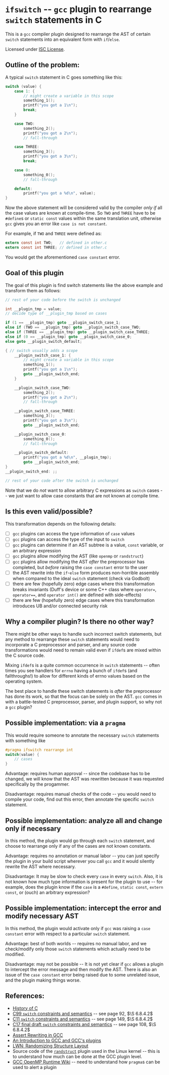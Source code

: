 # `ifswitch` -- `gcc` plugin to rearrange `switch` statements in C

This is a `gcc` compiler plugin designed to rearrange the AST of certain
`switch` statements into an equivalent form with `if`/`else`.

Licensed under [ISC License](https://www.gnu.org/licenses/license-list.html#ISC).

## Outline of the problem:

A typical `switch` statement in C goes something like this:

```c
switch (value) {
    case 1: {
        // might create a variable in this scope
        something_1();
        printf("you got a 1\n");
        break;
    }

    case TWO:
        something_2();
        printf("you got a 2\n");
        // fall-through

    case THREE:
        something_3();
        printf("you got a 3\n");
        break;

    case 0:
        something_0();
        // fall-through

    default:
        printf("you got a %d\n", value);
}
```

Now the above statement will be considered valid by the compiler _only if_ all
the case values are known at compile-time. So `TWO` and `THREE` have to be
`#define`s or `static const` values within the same translation unit, otherwise
`gcc` gives you an error like `case is not constant`.

For example, if `TWO` and `THREE` were defined as:

```c
extern const int TWO;   // defined in other.c
extern const int THREE; // defined in other.c
```

You would get the aforementioned `case constant` error.

## Goal of this plugin

The goal of this plugin is find switch statements like the above example and
transform them as follows:

```c
// rest of your code before the switch is unchanged

int __plugin_tmp = value;
// decide type of __plugin_tmp based on cases

if (1 == __plugin_tmp) goto __plugin_switch_case_1;
else if (TWO == __plugin_tmp) goto __plugin_switch_case_TWO;
else if (THREE == __plugin_tmp) goto __plugin_switch_case_THREE;
else if (0 == __plugin_tmp) goto __plugin_switch_case_0;
else goto __plugin_switch_default;

{ // switch usually adds a scope
    __plugin_switch_case_1: {
        // might create a variable in this scope
        something_1();
        printf("you got a 1\n");
        goto __plugin_switch_end;
    }

    __plugin_switch_case_TWO:
        something_2();
        printf("you got a 2\n");
        // fall-through

    __plugin_switch_case_THREE:
        something_3();
        printf("you got a 3\n");
        goto __plugin_switch_end;

    __plugin_switch_case_0:
        something_0();
        // fall-through

    __plugin_switch_default:
        printf("you got a %d\n", __plugin_tmp);
        goto __plugin_switch_end;
}
__plugin_switch_end: ;;

// rest of your code after the switch is unchanged
```

Note that we do _not_ want to allow arbitrary C expressions as `switch` cases --
we just want to allow case constants that are not known at compile time.

## Is this even valid/possible?

This transformation depends on the following details:

- [ ] `gcc` plugins can access the type information of `case` values
- [ ] `gcc` plugins can access the type of the input to `switch`
- [ ] `gcc` plugins can determine if an AST subtree is a value, `const` variable,
  or an arbitrary expression
- [ ] `gcc` plugins allow modifying the AST (like `openmp` or `randstruct`)
- [ ] `gcc` plugins allow modifying the AST _after_ the preprocessor has completed,
  but _before_ raising the `case constant` error to the user
- [ ] the AST rewrite into the `if`-`else` form produces non-horrible assembly when compared 
  to the ideal `switch` statement (check via Godbolt)
- [ ] there are few (hopefully zero) edge cases where this transformation
  breaks invariants (Duff's device or some C++ class where
  `operator=`, `operator==`, and `operator int()` are defined with side-effects)
- [ ] there are few (hopefully zero) edge cases where this transformation
  introduces UB and/or connected security risk

## Why a compiler plugin? Is there no other way?

There might be other ways to handle such incorrect switch statements, but any
method to rearrange these `switch` statements would need to incorporate a C
preprocessor and parser, and any source code transformations would need to
remain valid even if `ifdef`s are mixed within the C source code.

Mixing `ifdef`s is a quite common occurrence in `switch` statements -- often
times you see handlers for `errno` having a bunch of `ifdef`s (and
fallthroughs!) to allow for different kinds of errno values based on the
operating system.

The best place to handle these switch statements is _after_ the preprocessor has
done its work, so that the focus can be solely on the AST. `gcc` comes in with a
battle-tested C preprocessor, parser, and plugin support, so why not a `gcc`
plugin?

## Possible implementation: via a `pragma`

This would require someone to annotate the necessary `switch` statements with
something like

```c
#pragma ifswitch rearrange int
switch(value) {
    // cases
}
```

Advantage: requires human approval -- since the codebase has to be changed, we
will know that the AST was rewritten because it was requested specifically by
the progammer.

Disadvantage: requires manual checks of the code -- you would need to compile
your code, find out this error, then annotate the specific `switch` statement.


## Possible implementation: analyze all and change only if necessary

In this method, the plugin would go through each `switch` statement, and choose
to rearrange only if any of the cases are not known constants.

Advantage: requires no annotation or manual labor -- you can just specify the
plugin in your build script wherever you call `gcc` and it would silently
rewrite the AST where necessary.

Disadvantage: It may be slow to check every `case` in every `switch`. Also, it
is not known how much type information is present for the plugin to use -- for
example, does the plugin know if the `case` is a `#define`, `static const`,
`extern const`, or (ouch) an arbitrary expression?

## Possible implementation: intercept the error and modify necessary AST

In this method, the plugin would activate only if `gcc` was raising a `case
constant` error with respect to a particular `switch` statement.

Advantage: best of both worlds -- requires no manual labor, and we check/modify
only those `switch` statements which actually need to be modified.

Disadvantage: may not be possible -- It is not yet clear if `gcc` allows a
plugin to intercept the error message and then modify the AST. There is also an
issue of the `case constant` error being raised due to some unrelated issue, and
the plugin making things worse.

## References:

- [History of C](https://en.cppreference.com/w/c/language/history)
- [C99 `switch` constraints and semantics](https://www.open-std.org/jtc1/sc22/wg14/www/C99RationaleV5.10.pdf) -- see page 92, $\S 6.8.4.2$
- [C11 `switch` constraints and semantics](https://open-std.org/JTC1/SC22/WG14/www/docs/n1570.pdf) -- see page 149, $\S 6.8.4.2$
- [C17 final draft `switch` constraints and semantics](https://files.lhmouse.com/standards/ISO%20C%20N2176.pdf) -- see page 108, $\S 6.8.4.2$
- [Assert Rewriting in GCC](https://jongy.github.io/2020/04/25/gcc-assert-introspect.html)
- [An Introduction to GCC and GCC's plugins](https://gabrieleserra.ml/blog/2020-08-27-an-introduction-to-gcc-and-gccs-plugins.html)
- [LWN: Randomizing Structure Layout](https://lwn.net/Articles/722293/)
- Source code of the
  [`randstruct`](https://github.com/torvalds/linux/blob/d37aa2efc89b387cda93bf15317883519683d435/scripts/gcc-plugins/randomize_layout_plugin.c) plugin used in the Linux kernel -- this is to understand how much can be done at the GCC plugin level.
- [GCC OpenMP Runtime Wiki](https://gcc.gnu.org/wiki/openmp) -- need to
  understand how `pragma`s can be used to alert a plugin
